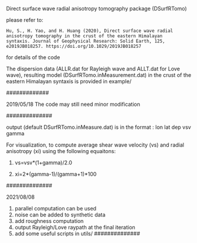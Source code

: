 Direct surface wave radial anisotropy tomography package (DSurfRTomo)

please refer to:

	Hu, S., H. Yao, and H. Huang (2020), Direct surface wave radial 
	anisotropy tomography in the crust of the eastern Himalayan 
	syntaxis. Journal of Geophysical Research: Solid Earth, 125, 
	e2019JB018257. https://doi.org/10.1029/2019JB018257

for details of the code

The dispersion data (ALLR.dat for Rayleigh wave 
and ALLT.dat for Love wave), resulting model (DSurfRTomo.inMeasurement.dat) 
in the crust of the eastern Himalayan syntaxis is provided in example/

#############

2019/05/18
The code may still need minor modification  

##############

output (default DSurfRTomo.inMeasure.dat) is in the format
	: lon lat dep vsv gamma

For visualization,
to compute average shear wave velocity (vs) and radial anisotropy (xi)
using the following equaitons:

1.	vs=vsv*(1+gamma)/2.0

2.	xi=2*(gamma-1)/(gamma+1)*100


##############

2021/08/08
1. parallel computation can be used
2. noise can be added to synthetic data
3. add roughness computation
4. output Rayleigh/Love raypath at the final iteration
5. add some useful scripts in utils/
##############

